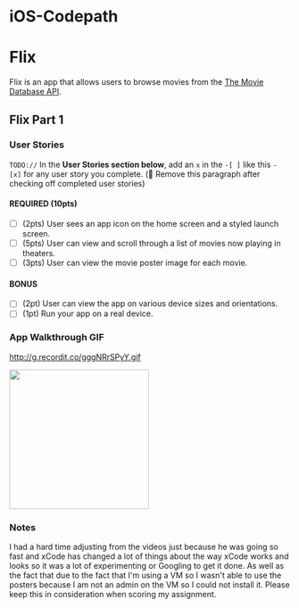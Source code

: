 # iOS-Codepath 

# Flix

Flix is an app that allows users to browse movies from the [The Movie Database API](http://docs.themoviedb.apiary.io/#).

## Flix Part 1

### User Stories
`TODO://` In the **User Stories section below**, add an `x` in the `-[ ]` like this `- [x]` for any user story you complete. (🚫 Remove this paragraph after checking off completed user stories)

#### REQUIRED (10pts)
- [ ] (2pts) User sees an app icon on the home screen and a styled launch screen.
- [ ] (5pts) User can view and scroll through a list of movies now playing in theaters.
- [ ] (3pts) User can view the movie poster image for each movie.

#### BONUS
- [ ] (2pt) User can view the app on various device sizes and orientations.
- [ ] (1pt) Run your app on a real device.

### App Walkthrough GIF
http://g.recordit.co/gggNRrSPyY.gif

<img src="http://g.recordit.co/gggNRrSPyY.gif" width=250><br>

### Notes
I had a hard time adjusting from the videos just because he was going so fast and xCode has changed a lot of things about the way xCode works and looks so it was a lot of experimenting or Googling to get it done.
As well as the fact that due to the fact that I'm using a VM so I wasn't able to use the posters because I am not an admin on the VM so I could not install it. Please keep this in consideration when scoring my assignment.
